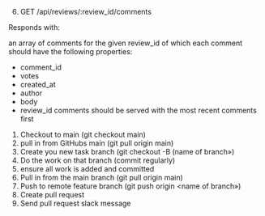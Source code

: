 6. GET /api/reviews/:review_id/comments

Responds with:

an array of comments for the given review_id of which each comment should have the following properties:

- comment_id
- votes
- created_at
- author
- body
- review_id
  comments should be served with the most recent comments first

1. Checkout to main (git checkout main)
2. pull in from GitHubs main (git pull origin main)
3. Create you new task branch (git checkout -B (name of branch»)
4. Do the work on that branch (commit regularly)
5. ensure all work is added and committed
6. Pull in from the main branch (git pull origin main)
7. Push to remote feature branch (git push origin <name of branch»)
8. Create pull request
9. Send pull request slack message
